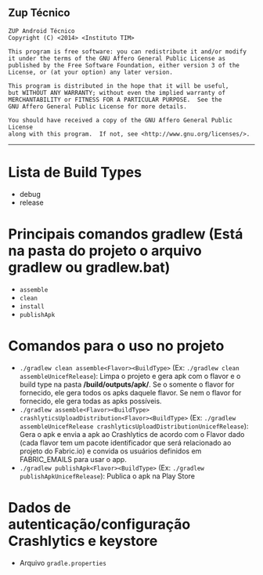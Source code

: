 ## Zup Técnico

    ZUP Android Técnico
    Copyright (C) <2014> <Instituto TIM>

    This program is free software: you can redistribute it and/or modify
    it under the terms of the GNU Affero General Public License as
    published by the Free Software Foundation, either version 3 of the
    License, or (at your option) any later version.

    This program is distributed in the hope that it will be useful,
    but WITHOUT ANY WARRANTY; without even the implied warranty of
    MERCHANTABILITY or FITNESS FOR A PARTICULAR PURPOSE.  See the
    GNU Affero General Public License for more details.

    You should have received a copy of the GNU Affero General Public License
    along with this program.  If not, see <http://www.gnu.org/licenses/>.
    
--- 


# Lista de Build Types
* debug
* release

# Principais comandos gradlew (Está na pasta do projeto o arquivo **gradlew** ou **gradlew.bat**)
* ``assemble``
* ``clean``
* ``install``
* ``publishApk`` 

# Comandos para o uso no projeto
* ``./gradlew clean assemble<Flavor><BuildType>`` (Ex: ``./gradlew clean assembleUnicefRelease``):  Limpa o projeto e gera apk com o flavor e o build type na pasta **/build/outputs/apk/**. Se o somente o flavor for fornecido, ele gera todos os apks daquele flavor. Se nem o flavor for fornecido, ele gera todas as apks possíveis.
* ``./gradlew assemble<Flavor><BuildType> crashlyticsUploadDistribution<Flavor><BuildType>`` (Ex: ``./gradlew assembleUnicefRelease crashlyticsUploadDistributionUnicefRelease``): Gera o apk e envia a apk ao Crashlytics de acordo com o Flavor dado (cada flavor tem um pacote identificador que será relacionado ao projeto do Fabric.io) e convida os usuários definidos em FABRIC_EMAILS para usar o app.
* ``./gradlew publishApk<Flavor><BuildType>`` (Ex: ``./gradlew publishApkUnicefRelease``): Publica o apk na Play Store

# Dados de autenticação/configuração Crashlytics e keystore
* Arquivo ``gradle.properties``
